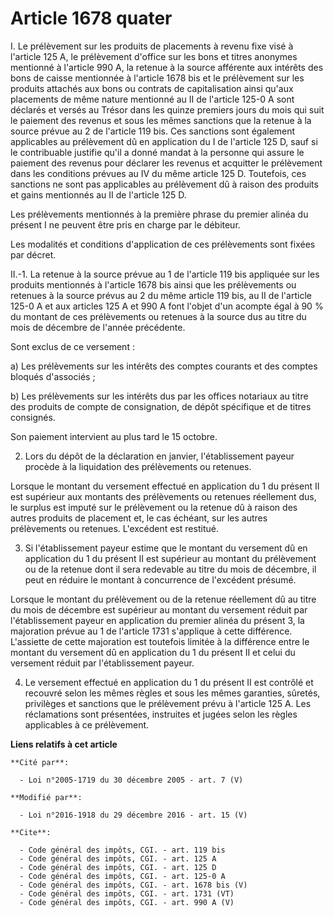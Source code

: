# Article 1678 quater

I. Le prélèvement sur les produits de placements à revenu fixe visé à l'article 125 A, le prélèvement d'office sur les bons
et titres anonymes mentionné à l'article 990 A, la retenue à la source afférente aux intérêts des bons de caisse mentionnée à
l'article 1678 bis et le prélèvement sur les produits attachés aux bons ou contrats de capitalisation ainsi qu'aux placements
de même nature mentionné au II de l'article 125-0 A sont déclarés et versés au Trésor dans les quinze premiers jours du mois
qui suit le paiement des revenus et sous les mêmes sanctions que la retenue à la source prévue au 2 de l'article 119 bis. Ces
sanctions sont également applicables au prélèvement dû en application du I de l'article 125 D, sauf si le contribuable
justifie qu'il a donné mandat à la personne qui assure le paiement des revenus pour déclarer les revenus et acquitter le
prélèvement dans les conditions prévues au IV du même article 125 D. Toutefois, ces sanctions ne sont pas applicables au
prélèvement dû à raison des produits et gains mentionnés au II de l'article 125 D. 

Les prélèvements mentionnés à la première phrase du premier alinéa du présent I ne peuvent être pris en charge par le
débiteur. 

Les modalités et conditions d'application de ces prélèvements sont fixées par décret. 

II.-1. La retenue à la source prévue au 1 de l'article 119 bis appliquée sur les produits mentionnés à l'article 1678 bis
ainsi que les prélèvements ou retenues à la source prévus au 2 du même article 119 bis, au II de l'article 125-0 A et aux
articles 125 A et 990 A font l'objet d'un acompte égal à 90 % du montant de ces prélèvements ou retenues à la source dus au
titre du mois de décembre de l'année précédente. 

Sont exclus de ce versement : 

a) Les prélèvements sur les intérêts des comptes courants et des comptes bloqués d'associés ; 

b) Les prélèvements sur les intérêts dus par les offices notariaux au titre des produits de compte de consignation, de dépôt
spécifique et de titres consignés. 

Son paiement intervient au plus tard le 15 octobre. 

2. Lors du dépôt de la déclaration en janvier, l'établissement payeur procède à la liquidation des prélèvements ou retenues. 

Lorsque le montant du versement effectué en application du 1 du présent II est supérieur aux montants des prélèvements ou
retenues réellement dus, le surplus est imputé sur le prélèvement ou la retenue dû à raison des autres produits de placement
et, le cas échéant, sur les autres prélèvements ou retenues. L'excédent est restitué. 

3. Si l'établissement payeur estime que le montant du versement dû en application du 1 du présent II est supérieur au montant
du prélèvement ou de la retenue dont il sera redevable au titre du mois de décembre, il peut en réduire le montant à
concurrence de l'excédent présumé. 

Lorsque le montant du prélèvement ou de la retenue réellement dû au titre du mois de décembre est supérieur au montant du
versement réduit par l'établissement payeur en application du premier alinéa du présent 3, la majoration prévue au 1 de
l'article 1731 s'applique à cette différence. L'assiette de cette majoration est toutefois limitée à la différence entre le
montant du versement dû en application du 1 du présent II et celui du versement réduit par l'établissement payeur. 

4. Le versement effectué en application du 1 du présent II est contrôlé et recouvré selon les mêmes règles et sous les mêmes
garanties, sûretés, privilèges et sanctions que le prélèvement prévu à l'article 125 A. Les réclamations sont présentées,
instruites et jugées selon les règles applicables à ce prélèvement.

**Liens relatifs à cet article**

	**Cité par**:

	  - Loi n°2005-1719 du 30 décembre 2005 - art. 7 (V)

	**Modifié par**:

	  - Loi n°2016-1918 du 29 décembre 2016 - art. 15 (V)

	**Cite**:

	  - Code général des impôts, CGI. - art. 119 bis
	  - Code général des impôts, CGI. - art. 125 A
	  - Code général des impôts, CGI. - art. 125 D
	  - Code général des impôts, CGI. - art. 125-0 A
	  - Code général des impôts, CGI. - art. 1678 bis (V)
	  - Code général des impôts, CGI. - art. 1731 (VT)
	  - Code général des impôts, CGI. - art. 990 A (V)
